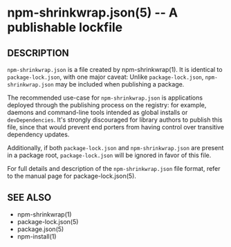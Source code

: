 npm-shrinkwrap.json(5) -- A publishable lockfile
=====================================================

## DESCRIPTION

`npm-shrinkwrap.json` is a file created by npm-shrinkwrap(1). It is identical to
`package-lock.json`, with one major caveat: Unlike `package-lock.json`,
`npm-shrinkwrap.json` may be included when publishing a package.

The recommended use-case for `npm-shrinkwrap.json` is applications deployed
through the publishing process on the registry: for example, daemons and
command-line tools intended as global installs or `devDependencies`. It's
strongly discouraged for library authors to publish this file, since that would
prevent end porters from having control over transitive dependency updates.

Additionally, if both `package-lock.json` and `npm-shrinkwrap.json` are present
in a package root, `package-lock.json` will be ignored in favor of this file.

For full details and description of the `npm-shrinkwrap.json` file format, refer
to the manual page for package-lock.json(5).

## SEE ALSO

* npm-shrinkwrap(1)
* package-lock.json(5)
* package.json(5)
* npm-install(1)
